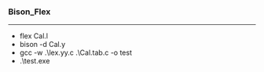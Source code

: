 ### Bison_Flex
---
+ flex Cal.l  
+ bison -d Cal.y
+ gcc -w .\lex.yy.c .\Cal.tab.c -o test
+ .\test.exe
